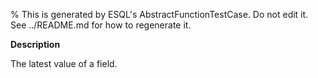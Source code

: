 % This is generated by ESQL's AbstractFunctionTestCase. Do not edit it. See ../README.md for how to regenerate it.

**Description**

The latest value of a field.

